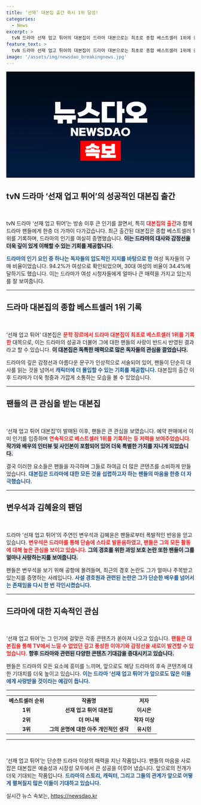 ```yaml
---
title: ‘선재’ 대본집 출간 즉시 1위 달성!
categories:
  - News
excerpt: >
  tvN 드라마 선재 업고 튀어의 대본집이 드라마 대본으로는 최초로 종합 베스트셀러 1위에 올랐습니다. 특히 여성 독자들이 압도적으로 지지하며, 팬들의 높은 관심을 증명했습니다. 변우석의 최근 논란 속에서도 그의 인기는 여전합니다. 클릭하고 더 알아보세요!
feature_text: >
  tvN 드라마 선재 업고 튀어의 대본집이 드라마 대본으로는 최초로 종합 베스트셀러 1위에 올랐습니다. 특히 여성 독자들이 압도적으로 지지하며, 팬들의 높은 관심을 증명했습니다. 변우석의 최근 논란 속에서도 그의 인기는 여전합니다. 클릭하고 더 알아보세요!
image: '/assets/img/newsdao_breakingnews.jpg'
---
```


<p><img src="/assets/img/newsdao_breakingnews.jpg" alt="bookingtag 속보" /></p>

<h2 data-ke-size="size26">tvN 드라마 ‘선재 업고 튀어’의 성공적인 대본집 출간</h2>

<p data-ke-size="size16">&nbsp;</p>

<p>tvN 드라마 ‘선재 업고 튀어’는 방송 이후 큰 인기를 끌면서, 특히 <b><span style="color: #ee2323;">대본집의 출간</span></b>과 함께 드라마 팬들에게 한층 더 가까이 다가갔습니다. 최근 출간된 대본집은 종합 베스트셀러 1위를 기록하며, 드라마의 인기를 여실히 증명했습니다. <b><span style="background-color: #21538527;">이는 드라마의 대사와 감정선을 더욱 깊이 있게 이해할 수 있는 기회를 제공합니다.</span></b> </p>

<p><b><span style="color: #1a5490;">드라마의 인기 요인 중 하나는 독자들의 압도적인 지지를 바탕으로 한</span></b> 여성 독자들의 구매 비율이었습니다. 94.2%가 여성으로 확인되었으며, 30대 여성의 비율이 34.4%에 달하기도 했습니다. 이는 드라마가 여성 시청자들에게 얼마나 큰 매력을 가지고 있는지를 잘 보여줍니다.</p>

<hr />

<h2 data-ke-size="size26">드라마 대본집의 종합 베스트셀러 1위 기록</h2>

<p data-ke-size="size16">&nbsp;</p>

<p>‘선재 업고 튀어’ 대본집은 <b><span style="color: #ee2323;">문학 장르에서 드라마 대본집이 최초로 베스트셀러 1위를 기록한</span></b> 대목으로, 이는 드라마의 성공과 더불어 그에 대한 팬들의 사랑이 반드시 반영된 결과라고 할 수 있습니다. <b><span style="background-color: #21538527;">이 대본집은 독특한 매력으로 많은 독자들의 관심을 끌었습니다.</span></b> </p>

<p>드라마의 깊은 감정선과 아름다운 문구가 인상적으로 서술되어 있어, 팬들이 단순히 대사를 읽는 것을 넘어서 <b><span style="color: #1a5490;">캐릭터에 더 몰입할 수 있는 기회를 제공합니다.</span></b> 대본집의 출간 이후 드라마가 더욱 청중과 가깝게 소통하는 모습을 볼 수 있었습니다.</p>

<hr />

<h2 data-ke-size="size26">팬들의 큰 관심을 받는 대본집</h2>

<p data-ke-size="size16">&nbsp;</p>

<p>‘선재 업고 튀어 대본집’이 발매된 이후, 팬들은 큰 관심을 보였습니다. 예약 판매에서 이미 인기를 입증하며 <b><span style="color: #ee2323;">연속적으로 베스트셀러 1위를 기록하는 등 저력을 보여주었습니다.</span></b> <b><span style="background-color: #21538527;">작가와 배우의 인터뷰 및 사인본이 포함되어 있어 더욱 특별한 가치를 지니게 되었습니다.</span></b> </p>

<p>결국 이러한 요소들은 팬들을 자극하며 그들로 하여금 더 많은 콘텐츠를 소비하게 만들었습니다. <b><span style="color: #1a5490;">대본집은 드라마에 대한 모든 것을 섭렵하고자 하는 팬들의 마음을 한층 더 자극했습니다.</span></b></p>

<hr />

<h2 data-ke-size="size26">변우석과 김혜윤의 팬덤</h2>

<p data-ke-size="size16">&nbsp;</p>

<p>드라마 ‘선재 업고 튀어’의 주연인 변우석과 김혜윤은 팬들로부터 폭발적인 반응을 얻고 있습니다. <b><span style="color: #ee2323;">변우석은 드라마를 통해 단숨에 스타로 발돋움하였고, 팬들은 그의 모든 활동에 대해 높은 관심을 보이고 있습니다.</span></b> <b><span style="background-color: #21538527;">그의 경호를 위한 과잉 보호 논란 또한 팬들이 그를 얼마나 사랑하는지를 보여줍니다.</span></b></p>

<p>팬들은 변우석을 보기 위해 공항에 몰려들며, 최근의 경호 논란도 그가 얼마나 주목받고 있는지를 증명하는 사례입니다. <b><span style="color: #1a5490;">사설 경호원과 관련된 논란은 그가 단순한 배우를 넘어서는 존재임을 다시 한 번 각인시켰습니다.</span></b></p>

<hr />

<h2 data-ke-size="size26">드라마에 대한 지속적인 관심</h2>

<p data-ke-size="size16">&nbsp;</p>

<p>‘선재 업고 튀어’는 그 인기에 걸맞은 각종 콘텐츠가 쏟아져 나오고 있습니다. <b><span style="color: #ee2323;">팬들은 대본집을 통해 TV에서 느낄 수 없었던 깊고 풍성한 이야기와 감정선을 새로이 발견할 수 있었습니다.</span></b> <b><span style="background-color: #21538527;">향후 드라마와 관련된 다양한 콘텐츠 기대감을 증대시키고 있습니다.</span></b></p>

<p>팬들은 드라마의 모든 요소에 흥미를 느끼며, 앞으로도 해당 드라마의 후속 콘텐츠에 대한 기대치를 더욱 높이고 있습니다. <b><span style="color: #1a5490;">이는 드라마 ‘선재 업고 튀어’가 앞으로도 많은 이들에게 사랑받을 것이라는 예감이 듭니다.</span></b></p>

<hr />

<table>
  <tr>
    <td style="text-align: center; height: 17px;"><b>베스트셀러 순위</b></td>
    <td style="text-align: center; height: 17px;"><b>작품명</b></td>
    <td style="text-align: center; height: 17px;"><b>저자</b></td>
  </tr>
  <tr>
    <td style="text-align: center; height: 17px;"><b>1위</b></td>
    <td style="text-align: center; height: 17px;"><b>선재 업고 튀어 대본집</b></td>
    <td style="text-align: center; height: 17px;"><b>이시은</b></td>
  </tr>
  <tr>
    <td style="text-align: center; height: 17px;"><b>2위</b></td>
    <td style="text-align: center; height: 17px;"><b>더 머니북</b></td>
    <td style="text-align: center; height: 17px;"><b>작자 미상</b></td>
  </tr>
  <tr>
    <td style="text-align: center; height: 17px;"><b>3위</b></td>
    <td style="text-align: center; height: 17px;"><b>그의 운명에 대한 아주 개인적인 생각</b></td>
    <td style="text-align: center; height: 17px;"><b>유시민</b></td>
  </tr>
</table>

<hr>

<p data-ke-size="size16">&nbsp;</p>

<p>‘선재 업고 튀어’는 단순한 드라마 이상의 매력을 지닌 작품입니다. 팬들의 마음을 사로잡은 대본집은 예술성과 시장성 모두에서 큰 성공을 이루어 냈습니다. 앞으로의 전개가 더욱 기대되는 작품입니다. <b><span style="color: #1a5490;">드라마의 스토리, 캐릭터, 그리고 그들의 관계가 앞으로 어떻게 펼쳐질지 많은 이들이 기대하고 있습니다.</span></b></p>
실시간 뉴스 속보는, <a href="https://newsdao.kr" rel="dofollow">https://newsdao.kr</a>


